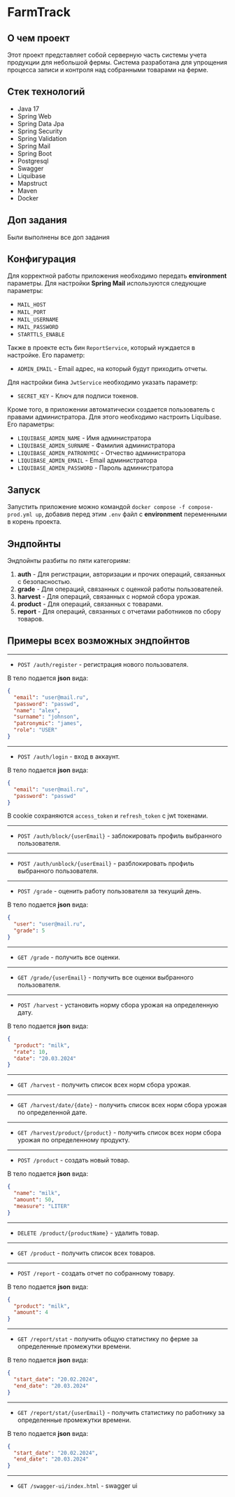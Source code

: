 # FarmTrack

## О чем проект

Этот проект представляет собой серверную часть системы учета продукции для небольшой фермы.
Система разработана для упрощения процесса записи и контроля над собранными товарами на ферме.

## Стек технологий

- Java 17
- Spring Web
- Spring Data Jpa
- Spring Security
- Spring Validation
- Spring Mail
- Spring Boot
- Postgresql
- Swagger
- Liquibase
- Mapstruct
- Maven
- Docker

## Доп задания

Были выполнены все доп задания

## Конфигурация

Для корректной работы приложения необходимо передать **environment** параметры.
Для настройки **Spring Mail** используются следующие параметры:

- `MAIL_HOST`
- `MAIL_PORT`
- `MAIL_USERNAME`
- `MAIL_PASSWORD`
- `STARTTLS_ENABLE`

Также в проекте есть бин `ReportService`, который нуждается в настройке.
Его параметр:

- `ADMIN_EMAIL` - Email адрес, на который будут приходить отчеты.

Для настройки бина `JwtService` необходимо указать параметр:

- `SECRET_KEY` - Ключ для подписи токенов.

Кроме того, в приложении автоматически создается пользователь с правами администратора.
Для этого необходимо настроить Liquibase.
Его параметры:

- `LIQUIBASE_ADMIN_NAME` - Имя администратора
- `LIQUIBASE_ADMIN_SURNAME` - Фамилия администратора
- `LIQUIBASE_ADMIN_PATRONYMIC` - Отчество администратора
- `LIQUIBASE_ADMIN_EMAIL` - Email администратора
- `LIQUIBASE_ADMIN_PASSWORD` - Пароль администратора

## Запуск

Запустить приложение можно командой `docker compose -f compose-prod.yml up`, добавив перед этим
`.env` файл с **environment** переменными в корень проекта.

## Эндпойнты

Эндпойнты разбиты по пяти категориям:

1. **auth** - Для регистрации, авторизации и прочих операций, связанных с безопасностью.
2. **grade** - Для операций, связанных с оценкой работы пользователей.
3. **harvest** - Для операций, связанных с нормой сбора урожая.
4. **product** - Для операций, связанных с товарами.
5. **report** - Для операций, связанных с отчетами работников по сбору товаров.

## Примеры всех возможных эндпойнтов

---

- `POST /auth/register` - регистрация нового пользователя.

В тело подается **json** вида:

```json
{
  "email": "user@mail.ru",
  "password": "passwd",
  "name": "alex",
  "surname": "johnson",
  "patronymic": "james",
  "role": "USER"
}
```

---

- `POST /auth/login` - вход в аккаунт.

В тело подается **json** вида:

```json
{
  "email": "user@mail.ru",
  "password": "passwd"
}
```

В cookie сохраняются `access_token` и `refresh_token` с jwt токенами.

---

- `POST /auth/block/{userEmail}` - заблокировать профиль выбранного пользователя.

---

- `POST /auth/unblock/{userEmail}` - разблокировать профиль выбранного пользователя.

---

- `POST /grade` - оценить работу пользователя за текущий день.

В тело подается **json** вида:

```json
{
  "user": "user@mail.ru",
  "grade": 5
}
```

---

- `GET /grade` - получить все оценки.

---

- `GET /grade/{userEmail}` - получить все оценки выбранного пользователя.

---

- `POST /harvest` - установить норму сбора урожая на определенную дату.

В тело подается **json** вида:

```json
{
  "product": "milk",
  "rate": 10,
  "date": "20.03.2024"
}
```

---

- `GET /harvest` - получить список всех норм сбора урожая.

---

- `GET /harvest/date/{date}` - получить список всех норм сбора урожая по определенной дате.

---

- `GET /harvest/product/{product}` - получить список всех норм сбора урожая по определенному продукту.

---

- `POST /product` - создать новый товар.

В тело подается **json** вида:

```json
{
  "name": "milk",
  "amount": 50,
  "measure": "LITER"
}
```

---

- `DELETE /product/{productName}` - удалить товар.

---

- `GET /product` - получить список всех товаров.

---

- `POST /report` - создать отчет по собранному товару.

В тело подается **json** вида:

```json
{
  "product": "milk",
  "amount": 4
}
```

---

- `GET /report/stat` - получить общую статистику по ферме за определенные промежутки времени.

В тело подается **json** вида:

```json
{
  "start_date": "20.02.2024",
  "end_date": "20.03.2024"
}
```

---

- `GET /report/stat/{userEmail}` - получить статистику по работнику за определенные промежутки времени.

В тело подается **json** вида:

```json
{
  "start_date": "20.02.2024",
  "end_date": "20.03.2024"
}
```

---

- `GET /swagger-ui/index.html` - swagger ui
